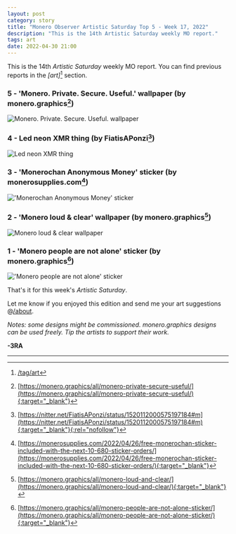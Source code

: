 ```yaml
---
layout: post
category: story
title: "Monero Observer Artistic Saturday Top 5 - Week 17, 2022"
description: "This is the 14th Artistic Saturday weekly MO report."
tags: art
date: 2022-04-30 21:00
---
```


This is the 14th *Artistic Saturday* weekly MO report. You can find previous reports in the *[art]*[^0] section.

### 5 - 'Monero. Private. Secure. Useful.' wallpaper (by monero.graphics[^1])

![Monero. Private. Secure. Useful. wallpaper](/assets/img/art/22-17/xmr-private-secure-useful.png)

### 4 - Led neon XMR thing (by FiatisAPonzi[^2])

![Led neon XMR thing](/assets/img/art/22-17/led-neon-xmr.png)

### 3 - 'Monerochan Anonymous Money' sticker (by monerosupplies.com[^3])

!['Monerochan Anonymous Money' sticker](/assets/img/art/22-17/monerochan-anon-money-sticker.png)

### 2 - 'Monero loud & clear' wallpaper (by monero.graphics[^4])

![Monero loud & clear wallpaper](/assets/img/art/22-17/monero-loud-clear.png)

### 1 - 'Monero people are not alone' sticker (by monero.graphics[^5])

!['Monero people are not alone' sticker](/assets/img/art/22-17/monero-not-alone-sticker.png)


That's it for this week's *Artistic Saturday*.

Let me know if you enjoyed this edition and send me your art suggestions @[/about](/about). 

*Notes: some designs might be commissioned. monero.graphics designs can be used freely. Tip the artists to support their work.*


**-3RA** 

---

[^0]: [/tag/art](/tag/art)
[^1]: [https://monero.graphics/all/monero-private-secure-useful/](https://monero.graphics/all/monero-private-secure-useful/){:target="_blank"}
[^2]: [https://nitter.net/FiatisAPonzi/status/1520112000575197184#m](https://nitter.net/FiatisAPonzi/status/1520112000575197184#m){:target="_blank"}{:rel="nofollow"}
[^3]: [https://monerosupplies.com/2022/04/26/free-monerochan-sticker-included-with-the-next-10-680-sticker-orders/](https://monerosupplies.com/2022/04/26/free-monerochan-sticker-included-with-the-next-10-680-sticker-orders/){:target="_blank"}
[^4]: [https://monero.graphics/all/monero-loud-and-clear/](https://monero.graphics/all/monero-loud-and-clear/){:target="_blank"}
[^5]: [https://monero.graphics/all/monero-people-are-not-alone-sticker/](https://monero.graphics/all/monero-people-are-not-alone-sticker/){:target="_blank"}
